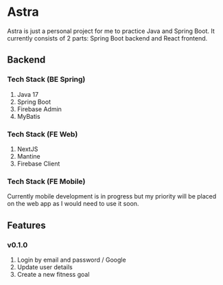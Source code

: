 # Astra

Astra is just a personal project for me to practice Java and Spring Boot. It currently consists of 2 parts: Spring Boot backend and React frontend.

## Backend

### Tech Stack (BE Spring)

1. Java 17
2. Spring Boot
3. Firebase Admin
4. MyBatis

### Tech Stack (FE Web)

1. NextJS
2. Mantine
3. Firebase Client

### Tech Stack (FE Mobile)

Currently mobile development is in progress but my priority will be placed on the web app as I would need to use it soon.

## Features

### v0.1.0

1. Login by email and password / Google
2. Update user details
3. Create a new fitness goal
